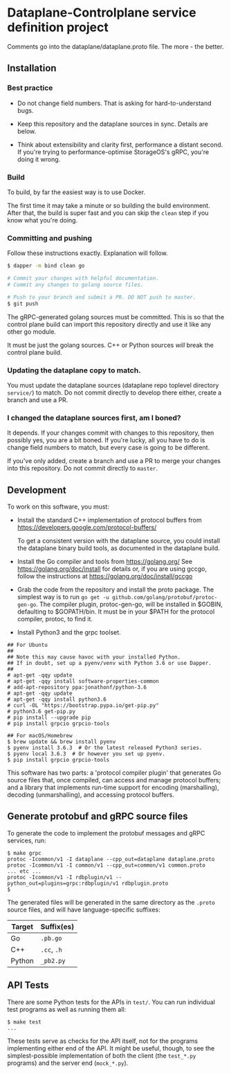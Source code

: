 # Dataplane-Controlplane service definition project

Comments go into the dataplane/dataplane.proto file. The more - the better.

## Installation

### Best practice

- Do not change field numbers. That is asking for hard-to-understand bugs.

- Keep this repository and the dataplane sources in sync. Details are below.

- Think about extensibility and clarity first, performance a distant second. If
  you're trying to performance-optimise StorageOS's gRPC, you're doing it wrong.

### Build

To build, by far the easiest way is to use Docker.

The first time it may take a minute or so building the build environment. After that, the build is super fast and you can skip the `clean` step if you know what you're doing.

### Committing and pushing

Follow these instructions exactly. Explanation will follow.

```sh
$ dapper -m bind clean go

# Commit your changes with helpful documentation.
# Commit any changes to golang source files.

# Push to your branch and submit a PR. DO NOT push to master.
$ git push
```

The gRPC-generated golang sources must be committed. This is so that the
control plane build can import this repository directly and use it like any
other go module.

It must be just the golang sources. C++ or Python sources _will_ break the control
plane build.

### Updating the dataplane copy to match.

You must update the dataplane sources (dataplane repo toplevel directory
`service/`) to match. Do not commit directly to develop there either, create a
branch and use a PR.

### I changed the dataplane sources first, am I boned?

It depends. If your changes commit with changes to this repository, then
possibly yes, you are a bit boned. If you're lucky, all you have to do is change
field numbers to match, but every case is going to be different.

If you've only added, create a branch and use a PR to merge your changes into
this repository. Do not commit directly to `master`.

## Development

To work on this software, you must:

- Install the standard C++ implementation of protocol buffers from
	https://developers.google.com/protocol-buffers/

  To get a consistent version with the dataplane source, you could install the dataplane binary build tools, as documented in the
  dataplane build.

- Install the Go compiler and tools from
	https://golang.org/
  See
	https://golang.org/doc/install
  for details or, if you are using gccgo, follow the instructions at
	https://golang.org/doc/install/gccgo

- Grab the code from the repository and install the proto package.
  The simplest way is to run `go get -u github.com/golang/protobuf/protoc-gen-go`.
  The compiler plugin, protoc-gen-go, will be installed in $GOBIN,
  defaulting to $GOPATH/bin.  It must be in your $PATH for the protocol
  compiler, protoc, to find it.

- Install Python3 and the grpc toolset.

```
## For Ubuntu
##
## Note this may cause havoc with your installed Python.
## If in doubt, set up a pyenv/venv with Python 3.6 or use Dapper.
##
# apt-get -qqy update
# apt-get -qqy install software-properties-common
# add-apt-repository ppa:jonathonf/python-3.6
# apt-get -qqy update
# apt-get -qqy install python3.6
# curl -OL "https://bootstrap.pypa.io/get-pip.py"
# python3.6 get-pip.py
# pip install --upgrade pip
# pip install grpcio grpcio-tools

## For macOS/Homebrew
$ brew update && brew install pyenv
$ pyenv install 3.6.3  # Or the latest released Python3 series.
$ pyenv local 3.6.3  # Or however you set up pyenv.
$ pip install grpcio grpcio-tools
```

This software has two parts: a 'protocol compiler plugin' that
generates Go source files that, once compiled, can access and manage
protocol buffers; and a library that implements run-time support for
encoding (marshalling), decoding (unmarshalling), and accessing protocol
buffers.

## Generate protobuf and gRPC source files

To generate the code to implement the protobuf messages and gRPC services, run:

```
$ make grpc
protoc -Icommon/v1 -I dataplane --cpp_out=dataplane dataplane.proto
protoc -Icommon/v1 -I common/v1 --cpp_out=common/v1 common.proto
... etc ...
protoc -Icommon/v1 -I rdbplugin/v1 --python_out=plugins=grpc:rdbplugin/v1 rdbplugin.proto
$
```

The generated files will be generated in the same directory as the `.proto` source files,
and will have language-specific suffixes:

| Target | Suffix(es)  |
| ------ | ----------- |
| Go     | `.pb.go`    |
| C++    | `.cc`, `.h` |
| Python | `_pb2.py`   |

## API Tests

There are some Python tests for the APIs in `test/`. You can run individual test programs as well as running them all:

```
$ make test
...
```

These tests serve as checks for the API itself, not for the programs implementing either end of the API. It might be useful, though, to see the simplest-possible implementation of both the client (the `test_*.py` programs) and the server end (`mock_*.py`).
